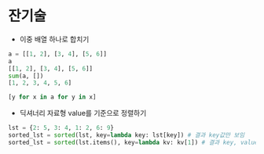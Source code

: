 # 잔기술

* 이중 배열 하나로 합치기

```python
a = [[1, 2], [3, 4], [5, 6]]
a
[[1, 2], [3, 4], [5, 6]]
sum(a, [])
[1, 2, 3, 4, 5, 6]
```

```python
[y for x in a for y in x]
```

* 딕셔너리 자료형 value를 기준으로 정렬하기

```python
lst = {2: 5, 3: 4, 1: 2, 6: 9}
sorted_lst = sorted(lst, key=lambda key: lst[key]) # 결과 key값만 보임
sorted_lst = sorted(lst.items(), key=lambda kv: kv[1]) # 결과 key, value 다 보임
```

